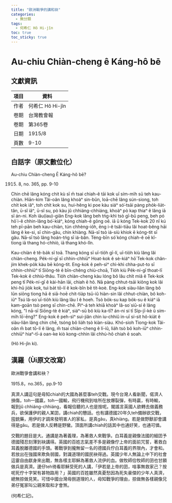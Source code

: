 ```yaml
---
title: "歐洲戰爭的講和袂"
categories:
  - 無分類
tags:
  - 何希仁 Hô Hi-jîn
toc: true
toc_sticky: true
---
```


# Au-chiu Chiàn-cheng ê Káng-hô bē

## 文獻資訊

| 項目 | 資料 |
|---|---|
| 作者 | 何希仁 Hô Hi-jîn |
| 卷期 | 台灣教會報 |
| 卷期 | 第365卷 |
| 日期 | 1915/8 |
| 頁數 | 9-10 |

## 白話字（原文數位化）

Au-chiu Chiàn-cheng Ē Káng-hô bē?

1915. 8, no. 365, pp. 9-10

Chin chē lâng kóng chit kù sī m̄ tsai chiah-ê tāi kok uī sím-mi̍h sū teh kau-chiàn. Hiān-kim Tâi-oân lâng khoàⁿ sin-bûn, loā-chē lâng sún-siong, toh chi̍t kok iâⁿ, toh chi̍t kok su, hui-hêng ki poe kàu siáⁿ só͘-tsāi pàng pho̍k-lia̍t-tân, ū-sî iâⁿ, ū-sî su, pò kàu jû chhiáng-chhiáng, khoàⁿ pò kap thiaⁿ ê lâng iā sī án-ni. Koh iâu(iau)-giân Eng-kok lâng beh tńg-khì tsò gī-bū peng, beh pó hō͘ i-ê chhin-lâng bó͘-kiáⁿ, kóng chiah-ê gōng oē. iā ū kóng Tek-kok 20 nî kú teh pī-pān beh kau-chiàn, tún chhèng-io̍h, ēng i-ê tsâi-tiāu lâi hoat-bêng hāi lâng ê ke-si, sī chin-gâu, chin khiàng. Nā-sī tsò iá-siù khiok ē kóng-tit sī gâu. Nā-sī tsò lâng hoán-tńg sī iá-bân. Téng-bīn só͘ kóng chiah-ê oē kî-tiong iā thang hó-chhiò, iā thang khó-lîn.

Kau-chiàn ê tê-ba̍k sī toā. Thang kóng sī uī-tio̍h gī-lí, uī-tio̍h kiù lâng lâi chiàn-cheng. Pe̍k-ní-gī sī chhin-chhiūⁿ Hoat-kok ê sè-kiáⁿ hō͘ Tek-kok chân-jím khek-po̍k kàu bē kóng-tit. Eng-kok ê peh-sìⁿ chì-khì chha-put-to sī chhin-chhiūⁿ tī Siōng-tè ê bīn-chêng chiù-choā, Tio̍h kiù Pe̍k-ní-gī thoat-lī Tek-kok ê chhiú-thâu. Tio̍h chiàn-cheng kàu lóng bô lâu chi̍t miâ ê Tek-kok peng tī Pe̍k-ní-gī ê kài-hān lāi, chiah ē hô. Nā pàng chhut-tsāi kiông kok lâi khi-hū jio̍k kok, tuì ba̍t tō-lí ê kok-bîn bē tit-koè. Eng-kok siàu-liân lâng bô lūn siōng tiong hā ê siā-hoē chit-tia̍p tsū-iû hiàn-sin lâi chhut-chiàn, bô koh-iūⁿ Tsú Iâ-so͘ uī-tio̍h kiù lâng lâu I ê hoeh. Tsò bo̍k-su kap bo̍k-su ê kiáⁿ iā kam-goān tsò peng sī chin-chē. Piⁿ-á teh khiā khoàⁿ Iâ-so͘ siū-sí ê lâng kóng, "I nā-sī Siōng-tè ê kiáⁿ, siáⁿ-sū bô kiù ka-tī? án-ni sí tī Si̍p-jī-kè ū sím-mi̍h lō͘-ēng?" Eng-kok ê peh-sìⁿ sui-jiân chin iu-chhiû in-uī sí-sit hô-kia̍t ê siàu-liân lâng chin chē, tsóng bô lia̍h tsò kiàn-siàu. Khó-sioh Tiong-kok Tâi-oân m̄ bat tō-lí ê lâng, m̄ tsai chiàn-cheng ê lí-iû, lia̍h tsò bô koh-iūⁿ chhin-chhiūⁿ hiaⁿ-tī-á oan-ke kiò kong-chhin lâi chhú-hô chiah ē soah.

(Hô Hi-jîn kì).

## 漢羅（Ùi原文改寫）

歐洲戰爭會講和袂？

1915.8，no.365，pp.9-10

真濟人講這句是毋知chiah的大國為甚麼事teh交戰。現今台灣人看新聞，偌濟人損傷，toh一國贏，toh一國輸，飛行機飛到啥所在放爆裂彈，有時贏，有時輸，報到jû chhiáng-chhiáng，看報佮聽的人也是按呢。閣謠言英國人欲轉去做義務兵，欲保護伊的親人某囝，講chiah的戇話。也有講德國20年久teh備辦欲交戰，囤銃藥，用伊的才調來發明害人的家私，是真gâu，真khiàng。若是做野獸卻會講得是gâu。若是做人反轉是野蠻。頂面所講chiah的話其中也通好笑，也通可憐。

交戰的題目是大。通講是為著義理，為著救人來戰爭。白耳義是親像法國的細囝予德國殘忍刻薄到袂講得。英國的百姓志氣差不多是親像佇上帝的面前咒誓，著救白耳義脫離德國的手頭。著戰爭到攏無留一名的德國兵佇白耳義的界限內，才會和。若放出在強國來欺負弱國，對識道理的國民袂得過。英國少年人無論上中下的社會這霎自由獻身來出戰，無各樣主耶穌為著救人流伊的血。做牧師佮牧師的囝也甘願做兵是真濟。邊仔teh徛看耶穌受死的人講，「伊若是上帝的囝，啥事無救家己？按呢死佇十字架有甚物路用？」英國的百姓雖然真憂愁因為死失豪傑的少年人真濟，總無掠做見笑。可惜中國台灣毋捌道理的人，毋知戰爭的理由，掠做無各樣親像兄弟仔冤家叫公親來取和才會煞。

(何希仁記)。
